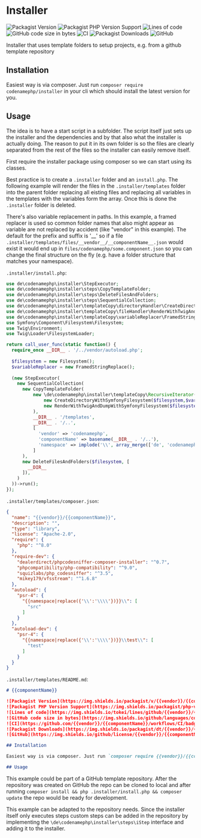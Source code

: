 # Installer

![Packagist Version](https://img.shields.io/packagist/v/codenamephp/installer)
![Packagist PHP Version Support](https://img.shields.io/packagist/php-v/codenamephp/installer)
![Lines of code](https://img.shields.io/tokei/lines/github/codenamephp/installer)
![GitHub code size in bytes](https://img.shields.io/github/languages/code-size/codenamephp/installer)
![CI](https://github.com/codenamephp/installer/workflows/CI/badge.svg)
![Packagist Downloads](https://img.shields.io/packagist/dt/codenamephp/installer)
![GitHub](https://img.shields.io/github/license/codenamephp/installer)

Installer that uses template folders to setup projects, e.g. from a github template repository

## Installation

Easiest way is via composer. Just run `composer require codenamephp/installer` in your cli which should install the latest version for you.

## Usage

The idea is to have a start script in a subfolder. The script itself just sets up the installer and the dependencies and by that also what the installer is
actually doing. The reason to put it in its own folder is so the files are clearly separated from the rest of the files so the installer can easily remove
itself.

First require the installer package using composer so we can start using its classes.

Best practice is to create a `.installer` folder and an `install.php`. The following example will render the files in the
`.installer/templates` folder into the parent folder replacing all eisting files and replacing all variables in the templates with the variables form the array.
Once this is done the `.installer` folder is deleted.

There's also variable replacement in paths. In this example, a framed replacer is used so common folder names that also might appear as variable are not
replaced by accident (like "vendor" in this example). The default for the prefix and suffix is '__' so if a file
`.installer/templates/files/__vendor__/__componentName__.json` would exist it would end up in `files/codenamephp/some.component.json`
so you can change the final structure on the fly (e.g. have a folder structure that matches your namespace).

`.installer/install.php`:

```php
use de\codenamephp\installer\StepExecutor;
use de\codenamephp\installer\steps\CopyTemplateFolder;
use de\codenamephp\installer\steps\DeleteFilesAndFolders;
use de\codenamephp\installer\steps\SequentialCollection;
use de\codenamephp\installer\templateCopy\directoryHandler\CreateDirectoryWithSymfonyFilesystem;
use de\codenamephp\installer\templateCopy\fileHandler\RenderWithTwigAndDumpWithSymfonyFilesystem;
use de\codenamephp\installer\templateCopy\variableReplacer\FramedStringReplace;
use Symfony\Component\Filesystem\Filesystem;
use Twig\Environment;
use Twig\Loader\FilesystemLoader;

return call_user_func(static function() {
  require_once __DIR__ . '/../vendor/autoload.php';
  
  $filesystem = new Filesystem();
  $variableReplacer = new FramedStringReplace();
  
  (new StepExecutor(
    new SequentialCollection(
      new CopyTemplateFolder(
          new \de\codenamephp\installer\templateCopy\RecursiveIterator(
              new CreateDirectoryWithSymfonyFilesystem($filesystem,$variableReplacer),
              new RenderWithTwigAndDumpWithSymfonyFilesystem($filesystem, $variableReplacer, new Environment(new FilesystemLoader('/', '/')))
          ),
          __DIR__ . '/templates',
          __DIR__ . '/..',
          [
            'vendor' => 'codenamephp',
            'componentName' => basename(__DIR__ . '/..'),
            'namespace' => implode('\\', array_merge(['de', 'codenamephp'], explode('.', basename(__DIR__ . '/..'))))
          ] 
      ),
      new DeleteFilesAndFolders($filesystem, [
        __DIR__      
      ]),
    )
  ))->run();
});
```

`.installer/templates/composer.json`:

```json
{
  "name": "{{vendor}}/{{componentName}}",
  "description": "",
  "type": "library",
  "license": "Apache-2.0",
  "require": {
    "php": "^8.0"
  },
  "require-dev": {
    "dealerdirect/phpcodesniffer-composer-installer": "^0.7",
    "phpcompatibility/php-compatibility": "^9.0",
    "squizlabs/php_codesniffer": "^3.5",
    "mikey179/vfsstream": "^1.6.8"
  },
  "autoload": {
    "psr-4": {
      "{{namespace|replace({'\\':'\\\\'})}}\\": [
        "src"
      ]
    }
  },
  "autoload-dev": {
    "psr-4": {
      "{{namespace|replace({'\\':'\\\\'})}}\\test\\": [
        "test"
      ]
    }
  }
}
```

`.installer/templates/README.md`:

```markdown
# {{componentName}}

![Packagist Version](https://img.shields.io/packagist/v/{{vendor}}/{{componentName}})
![Packagist PHP Version Support](https://img.shields.io/packagist/php-v/{{vendor}}/{{componentName}})
![Lines of code](https://img.shields.io/tokei/lines/github/{{vendor}}/{{componentName}})
![GitHub code size in bytes](https://img.shields.io/github/languages/code-size/{{vendor}}/{{componentName}})
![CI](https://github.com/{{vendor}}/{{componentName}}/workflows/CI/badge.svg)
![Packagist Downloads](https://img.shields.io/packagist/dt/{{vendor}}/{{componentName}})
![GitHub](https://img.shields.io/github/license/{{vendor}}/{{componentName}})

## Installation

Easiest way is via composer. Just run `composer require {{vendor}}/{{componentName}}` in your cli which should install the latest version for you.

## Usage
```

This example could be part of a GitHub template repository. After the repository was created on GitHub the repo can be cloned to local and after
running `composer install && php .installer/install.php && composer update` the repo would be ready for development.

This example can be adapted to the repository needs. Since the installer itself only executes steps custom steps can be added in the repository by implementing
the `\de\codenamephp\installer\steps\iStep` interface and adding it to the installer.